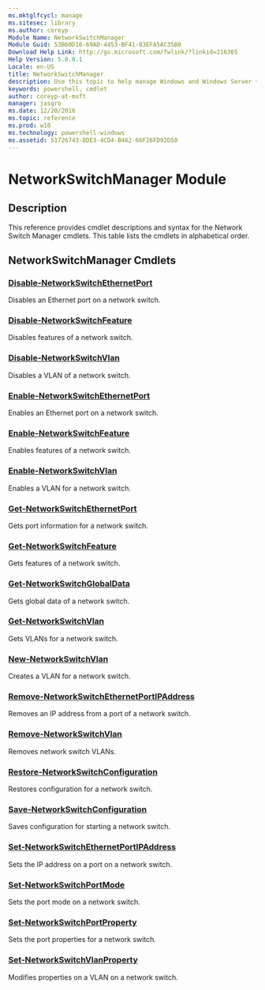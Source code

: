 ```yaml
---
ms.mktglfcycl: manage
ms.sitesec: library
ms.author: coreyp
Module Name: NetworkSwitchManager
Module Guid: 53B60D16-69AD-4453-BF41-83EFA5AC35B8
Download Help Link: http://go.microsoft.com/fwlink/?linkid=216365
Help Version: 5.0.0.1
Locale: en-US
title: NetworkSwitchManager
description: Use this topic to help manage Windows and Windows Server technologies with Windows PowerShell.
keywords: powershell, cmdlet
author: coreyp-at-msft
manager: jasgro
ms.date: 12/20/2016
ms.topic: reference
ms.prod: w10
ms.technology: powershell-windows
ms.assetid: 51726743-8DE3-4CD4-B462-66F26FD92D50
---
```


# NetworkSwitchManager Module
## Description
This reference provides cmdlet descriptions and syntax for the Network Switch Manager cmdlets. This table lists the cmdlets in alphabetical order.

## NetworkSwitchManager Cmdlets
### [Disable-NetworkSwitchEthernetPort](./disable-networkswitchethernetport.md)
Disables an Ethernet port on a network switch.

### [Disable-NetworkSwitchFeature](./disable-networkswitchfeature.md)
Disables features of a network switch.

### [Disable-NetworkSwitchVlan](./disable-networkswitchvlan.md)
Disables a VLAN of a network switch.

### [Enable-NetworkSwitchEthernetPort](./enable-networkswitchethernetport.md)
Enables an Ethernet port on a network switch.

### [Enable-NetworkSwitchFeature](./enable-networkswitchfeature.md)
Enables features of a network switch.

### [Enable-NetworkSwitchVlan](./enable-networkswitchvlan.md)
Enables a VLAN for a network switch.

### [Get-NetworkSwitchEthernetPort](./get-networkswitchethernetport.md)
Gets port information for a network switch.

### [Get-NetworkSwitchFeature](./get-networkswitchfeature.md)
Gets features of a network switch.

### [Get-NetworkSwitchGlobalData](./get-networkswitchglobaldata.md)
Gets global data of a network switch.

### [Get-NetworkSwitchVlan](./get-networkswitchvlan.md)
Gets VLANs for a network switch.

### [New-NetworkSwitchVlan](./new-networkswitchvlan.md)
Creates a VLAN for a network switch.

### [Remove-NetworkSwitchEthernetPortIPAddress](./remove-networkswitchethernetportipaddress.md)
Removes an IP address from a port of a network switch.

### [Remove-NetworkSwitchVlan](./remove-networkswitchvlan.md)
Removes network switch VLANs.

### [Restore-NetworkSwitchConfiguration](./restore-networkswitchconfiguration.md)
Restores configuration for a network switch.

### [Save-NetworkSwitchConfiguration](./save-networkswitchconfiguration.md)
Saves configuration for starting a network switch.

### [Set-NetworkSwitchEthernetPortIPAddress](./set-networkswitchethernetportipaddress.md)
Sets the IP address on a port on a network switch.

### [Set-NetworkSwitchPortMode](./set-networkswitchportmode.md)
Sets the port mode on a network switch.

### [Set-NetworkSwitchPortProperty](./set-networkswitchportproperty.md)
Sets the port properties for a network switch.

### [Set-NetworkSwitchVlanProperty](./set-networkswitchvlanproperty.md)
Modifies properties on a VLAN on a network switch.



